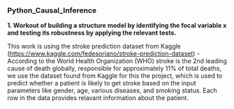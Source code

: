 ### Python_Causal_Inference

**1. Workout of building a structure model by identifying the focal variable x and testing its robustness by applying the relevant tests.**

This work is using the stroke prediction dataset from Kaggle (https://www.kaggle.com/fedesoriano/stroke-prediction-dataset) - According to the World Health Organization (WHO) stroke is the 2nd leading cause of death globally, responsible for approximately 11% of total deaths, we use the dataset found from Kaggle for this the project, which is used to predict whether a patient is likely to get stroke based on the input parameters like gender, age, various diseases, and smoking status. Each row in the data provides relavant information about the patient.
